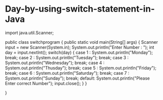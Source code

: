 # Day-by-using-switch-statement-in-Java
import java.util.Scanner;

public class switchprogram {
	public static void main(String[] args) {
		Scanner input = new Scanner(System.in);
		System.out.println("Enter Number : ");
		int day = input.nextInt();
		switch(day) {
		case 1 :
			System.out.println("Monday");
			break;
		case 2 :
			System.out.println("Tuesday");
			break;
		case 3 :
			System.out.println("Wednesday");
			break;
		case 4 :
			System.out.println("Thusday");
			break;
		case 5 :
			System.out.println("Friday");
			break;
		case 6 :
			System.out.println("Saturday");
			break;
		case 7 :
			System.out.println("Sunday");
			break;
		default:
			System.out.println("Please Enter correct Number");
			input.close();
		}
	}

}
